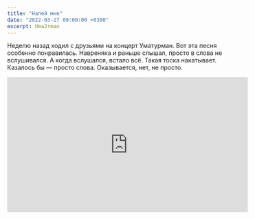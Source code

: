 ```yaml
---
title: "Налей мне"
date: "2022-03-27 09:00:00 +0300"
excerpt: Uma2rman
---
```


Неделю назад ходил с друзьями на концерт Уматурман. Вот эта песня особенно понравилась.
Навреняка и раньше слышал, просто в слова не вслушивался. А когда вслушался, встало всё.
Такая тоска накатывает. Казалось бы — просто слова. Оказывается, нет, не просто.

<div class="video-wrapper">
    <iframe width="560" height="315" src="https://www.youtube.com/embed/MO7WMXAEwAo" title="YouTube video player" frameborder="0" allow="accelerometer; autoplay; clipboard-write; encrypted-media; gyroscope; picture-in-picture" allowfullscreen></iframe>
</div>
